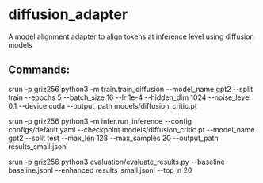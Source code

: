 # diffusion_adapter
A model alignment adapter to align tokens at inference level using diffusion models 


## Commands:



srun -p griz256 python3 -m train.train_diffusion   --model_name gpt2   --split 
train   --epochs 5   --batch_size 16   --lr 1e-4   --hidden_dim 1024   --noise_level 0.1   --device cuda   --output_path models/diffusion_critic.pt

srun -p griz256 python3 -m infer.run_inference    --config configs/default.yaml    --checkpoint models/diffusion_critic.pt    --model_name gpt2    --split test    --max_len 128    --max_samples 20    --output_path results_small.jsonl

srun -p griz256 python3 evaluation/evaluate_results.py   --baseline baseline.jsonl   --enhanced results_small.jsonl   --top_n 20
